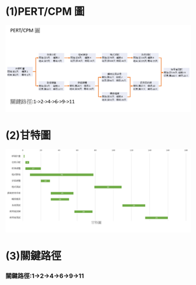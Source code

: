 # (1)PERT/CPM 圖

![PERT](PERT.png "PERT")

# (2)甘特圖

![Gantt](Gantt.png "Gantt")

# (3)關鍵路徑

###  關鍵路徑:1->2->4->6->9->11
